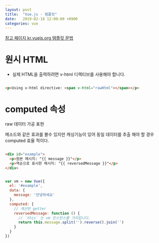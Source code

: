 ```yaml
---
layout: post
title:  "Vue.js - 템플릿"
date:   2019-02-18 12:00:00 +0900
categories: vue
---
```


[참고 페이지 kr.vuejs.org 템플릿 문법](https://kr.vuejs.org/v2/guide/syntax.html)

# 원시 HTML

- 실제 HTML을 출력하려면 v-html 디렉티브를 사용해야 합니다.

~~~ html

<p>Using v-html directive: <span v-html="rawHtml"></span></p>

~~~

# computed 속성

raw 데이터 가공 표현

메소드와 같은 효과를 볼수 있지만 캐싱기능이 있어 동일 데이터를 추출 해야 할 경우 computed 효율 적이다.

~~~ html

<div id="example">
  <p>원본 메시지: "{{ message }}"</p>
  <p>역순으로 표시한 메시지: "{{ reversedMessage }}"</p>
</div>

~~~

~~~ javascript

var vm = new Vue({
  el: '#example',
  data: {
    message: '안녕하세요'
  },
  computed: {
    // 계산된 getter
    reversedMessage: function () {
      // `this` 는 vm 인스턴스를 가리킵니다.
      return this.message.split('').reverse().join('')
    }
  }
})

~~~

